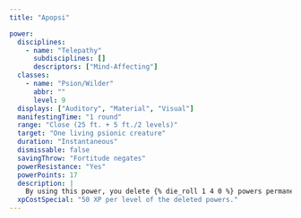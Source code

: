 ```yaml
---
title: "Apopsi"

power:
  disciplines:
    - name: "Telepathy"
      subdisciplines: []
      descriptors: ["Mind-Affecting"]
  classes:
    - name: "Psion/Wilder"
      abbr: ""
      level: 9
  displays: ["Auditory", "Material", "Visual"]
  manifestingTime: "1 round"
  range: "Close (25 ft. + 5 ft./2 levels)"
  target: "One living psionic creature"
  duration: "Instantaneous"
  dismissable: false
  savingThrow: "Fortitude negates"
  powerResistance: "Yes"
  powerPoints: 17
  description: |
    By using this power, you delete {% die_roll 1 4 0 %} powers permanently from the subject's mind. You specify the level of each power, and the game master randomly determines which of the subject's powers is actually deleted. Psychic chirurgery or reality revision can be used to restore the lost powers, but it must be performed within 1 week of losing the powers.
  xpCostSpecial: "50 XP per level of the deleted powers."
---
```

